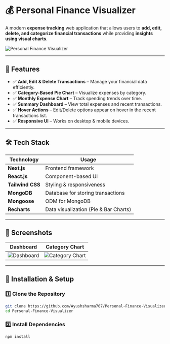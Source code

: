 # 💰 Personal Finance Visualizer  

A modern **expense tracking** web application that allows users to **add, edit, delete, and categorize financial transactions** while providing **insights using visual charts**.

![Personal Finance Visualizer](https://via.placeholder.com/1000x300?text=Personal+Finance+Visualizer) <!-- Replace with actual image -->

---

## 🚀 Features  

- ✅ **Add, Edit & Delete Transactions** – Manage your financial data efficiently.  
- ✅ **Category-Based Pie Chart** – Visualize expenses by category.  
- ✅ **Monthly Expense Chart** – Track spending trends over time.  
- ✅ **Summary Dashboard** – View total expenses and recent transactions.  
- ✅ **Hover Actions** – Edit/Delete options appear on hover in the recent transactions list.  
- ✅ **Responsive UI** – Works on desktop & mobile devices.  

---

## 🛠️ Tech Stack  

| **Technology** | **Usage** |
|--------------|-----------|
| **Next.js** | Frontend framework |
| **React.js** | Component-based UI |
| **Tailwind CSS** | Styling & responsiveness |
| **MongoDB** | Database for storing transactions |
| **Mongoose** | ODM for MongoDB |
| **Recharts** | Data visualization (Pie & Bar Charts) |

---

## 📸 Screenshots  

| **Dashboard** | **Category Chart** |
|------------|---------------|
| ![Dashboard](https://via.placeholder.com/500x300?text=Dashboard) | ![Category Chart](https://via.placeholder.com/500x300?text=Category+Chart) |

---

## 🔧 Installation & Setup  

### **1️⃣ Clone the Repository**  
```bash
git clone https://github.com/Ayushsharma707/Personal-Finance-Visualizer.git
cd Personal-Finance-Visualizer 
```
### **2️⃣ Install Dependencies**  
```bash
npm install
